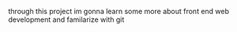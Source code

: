through this project im gonna learn some more about front end web development and familarize with git